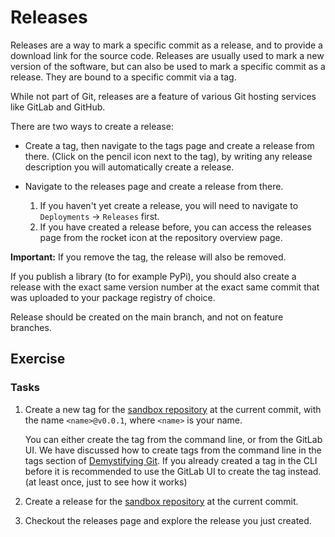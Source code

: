 # Releases

Releases are a way to mark a specific commit as a release, and to provide a download link for the source code. Releases
are usually used to mark a new version of the software, but can also be used to mark a specific commit as a release.
They are bound to a specific commit via a tag.

While not part of Git, releases are a feature of various Git hosting services like GitLab and GitHub.

There are two ways to create a release:

* Create a tag, then navigate to the tags page and create a release from there. (Click on the pencil icon next to the
  tag), by writing any release description you will automatically create a release.

* Navigate to the releases page and create a release from there.
    1. If you haven't yet create a release, you will need to navigate to `Deployments` -> `Releases` first.
    2. If you have created a release before, you can access the releases page from the rocket icon at the repository
       overview page.

**Important:** If you remove the tag, the release will also be removed.

If you publish a library (to for example PyPi), you should also create a release with the exact same version number at
the exact same commit that was uploaded to your package registry of choice.

Release should be created on the main branch, and not on feature branches.

## Exercise

### Tasks

1. Create a new tag for the [sandbox repository](https://git.mpi-cbg.de/scicomp/teaching/git-102-sandbox.git) at the
   current commit, with the name `<name>@v0.0.1`, where `<name>` is your name.

   You can either create the tag from the command line, or from the GitLab UI. We have discussed how to create tags from
   the command line in the tags section of [Demystifying Git](../00-theory/01-tags.md). If you already created a tag in
   the CLI before it is recommended to use the GitLab UI to create the tag instead. (at least once, just to see how it
   works)

2. Create a release for the [sandbox repository](https://git.mpi-cbg.de/scicomp/teaching/git-102-sandbox.git) at the
   current commit.

3. Checkout the releases page and explore the release you just created.
